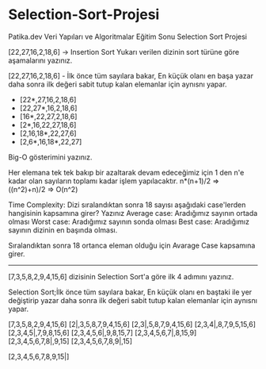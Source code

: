 # Selection-Sort-Projesi
Patika.dev  Veri Yapıları ve Algoritmalar Eğitim Sonu Selection Sort Projesi

[22,27,16,2,18,6] -> Insertion Sort
Yukarı verilen dizinin sort türüne göre aşamalarını yazınız.


[22,27,16,2,18,6] - İlk önce tüm sayılara bakar, En küçük olanı en başa yazar daha sonra ilk değeri sabit tutup kalan elemanlar için aynısnı yapar.

- [22*,27,16,2,18,6]
- [22,27*,16,2,18,6] 
- [16*,22,27,2,18,6]
- [2*,16,22,27,18,6]
- [2,16,18*,22,27,6]
- [2,6*,16,18*,22,27]


Big-O gösterimini yazınız.

Her elemana tek tek bakıp bir azaltarak devam edeceğimiz için 1 den n'e kadar olan sayıların toplamı kadar işlem yapılacaktır.
n*(n+1)/2 => ((n^2)+n)/2 => O(n^2)
 
Time Complexity: Dizi sıralandıktan sonra 18 sayısı aşağıdaki case'lerden hangisinin kapsamına girer? Yazınız
Average case: Aradığımız sayının ortada olması
Worst case: Aradığımız sayının sonda olması
Best case: Aradığımız sayının dizinin en başında olması.

Sıralandıktan sonra 18 ortanca eleman olduğu için Avarage Case kapsamına girer.


--------------------------------------------------------------------------------------------


[7,3,5,8,2,9,4,15,6] dizisinin Selection Sort'a göre ilk 4 adımını yazınız.

Selection Sort;İlk önce tüm sayılara bakar, En küçük olanı en baştaki ile yer değiştirip yazar daha sonra ilk değeri sabit tutup kalan elemanlar için aynısnı yapar.

[7,3,5,8,2,9,4,15,6]
[2|,3,5,8,7,9,4,15,6]
[2,3|,5,8,7,9,4,15,6]
[2,3,4|,8,7,9,5,15,6]
[2,3,4,5|,7,9,8,15,6]
[2,3,4,5,6|,9,8,15,7]
[2,3,4,5,6,7|,8,15,9]
[2,3,4,5,6,7,8|,9,15]
[2,3,4,5,6,7,8,9|,15]

[2,3,4,5,6,7,8,9,15|]
